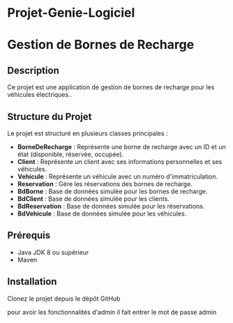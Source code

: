 # Projet-Genie-Logiciel

# Gestion de Bornes de Recharge

## Description

Ce projet est une application de gestion de bornes de recharge pour les véhicules électriques..

## Structure du Projet

Le projet est structuré en plusieurs classes principales :

- **BorneDeRecharge** : Représente une borne de recharge avec un ID et un état (disponible, réservée, occupée).
- **Client** : Représente un client avec ses informations personnelles et ses véhicules.
- **Vehicule** : Représente un véhicule avec un numéro d'immatriculation.
- **Reservation** : Gère les réservations des bornes de recharge.
- **BdBorne** : Base de données simulée pour les bornes de recharge.
- **BdClient** : Base de données simulée pour les clients.
- **BdReservation** : Base de données simulée pour les réservations.
- **BdVehicule** : Base de données simulée pour les véhicules.


## Prérequis

- Java JDK 8 ou supérieur
- Maven

## Installation

Clonez le projet depuis le dépôt GitHub 

pour avoir les fonctionnalités d'admin il fait entrer le mot de passe admin

